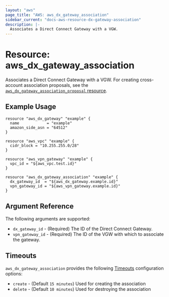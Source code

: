 ```yaml
---
layout: "aws"
page_title: "AWS: aws_dx_gateway_association"
sidebar_current: "docs-aws-resource-dx-gateway-association"
description: |-
  Associates a Direct Connect Gateway with a VGW.
---
```


# Resource: aws_dx_gateway_association

Associates a Direct Connect Gateway with a VGW. For creating cross-account association proposals, see the [`aws_dx_gateway_association_proposal` resource](/docs/provider/aws/r/dx_gateway_association_proposal.html).

## Example Usage

```hcl
resource "aws_dx_gateway" "example" {
  name            = "example"
  amazon_side_asn = "64512"
}

resource "aws_vpc" "example" {
  cidr_block = "10.255.255.0/28"
}

resource "aws_vpn_gateway" "example" {
  vpc_id = "${aws_vpc.test.id}"
}

resource "aws_dx_gateway_association" "example" {
  dx_gateway_id  = "${aws_dx_gateway.example.id}"
  vpn_gateway_id = "${aws_vpn_gateway.example.id}"
}
```

## Argument Reference

The following arguments are supported:

* `dx_gateway_id` - (Required) The ID of the Direct Connect Gateway.
* `vpn_gateway_id` - (Required) The ID of the VGW with which to associate the gateway.

## Timeouts

`aws_dx_gateway_association` provides the following
[Timeouts](/docs/configuration/resources.html#timeouts) configuration options:

- `create` - (Default `15 minutes`) Used for creating the association
- `delete` - (Default `10 minutes`) Used for destroying the association
